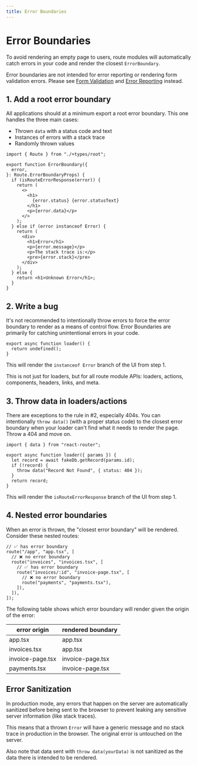 ```yaml
---
title: Error Boundaries
---
```


# Error Boundaries

To avoid rendering an empty page to users, route modules will automatically catch errors in your code and render the closest `ErrorBoundary`.

Error boundaries are not intended for error reporting or rendering form validation errors. Please see [Form Validation](./form-validation) and [Error Reporting](./error-reporting) instead.

## 1. Add a root error boundary

All applications should at a minimum export a root error boundary. This one handles the three main cases:

- Thrown `data` with a status code and text
- Instances of errors with a stack trace
- Randomly thrown values

```tsx filename=root.tsx
import { Route } from "./+types/root";

export function ErrorBoundary({
  error,
}: Route.ErrorBoundaryProps) {
  if (isRouteErrorResponse(error)) {
    return (
      <>
        <h1>
          {error.status} {error.statusText}
        </h1>
        <p>{error.data}</p>
      </>
    );
  } else if (error instanceof Error) {
    return (
      <div>
        <h1>Error</h1>
        <p>{error.message}</p>
        <p>The stack trace is:</p>
        <pre>{error.stack}</pre>
      </div>
    );
  } else {
    return <h1>Unknown Error</h1>;
  }
}
```

## 2. Write a bug

It's not recommended to intentionally throw errors to force the error boundary to render as a means of control flow. Error Boundaries are primarily for catching unintentional errors in your code.

```tsx
export async function loader() {
  return undefined();
}
```

This will render the `instanceof Error` branch of the UI from step 1.

This is not just for loaders, but for all route module APIs: loaders, actions, components, headers, links, and meta.

## 3. Throw data in loaders/actions

There are exceptions to the rule in #2, especially 404s. You can intentionally `throw data()` (with a proper status code) to the closest error boundary when your loader can't find what it needs to render the page. Throw a 404 and move on.

```tsx
import { data } from "react-router";

export async function loader({ params }) {
  let record = await fakeDb.getRecord(params.id);
  if (!record) {
    throw data("Record Not Found", { status: 404 });
  }
  return record;
}
```

This will render the `isRouteErrorResponse` branch of the UI from step 1.

## 4. Nested error boundaries

When an error is thrown, the "closest error boundary" will be rendered. Consider these nested routes:

```tsx filename="routes.ts"
// ✅ has error boundary
route("/app", "app.tsx", [
  // ❌ no error boundary
  route("invoices", "invoices.tsx", [
    // ✅ has error boundary
    route("invoices/:id", "invoice-page.tsx", [
      // ❌ no error boundary
      route("payments", "payments.tsx"),
    ]),
  ]),
]);
```

The following table shows which error boundary will render given the origin of the error:

| error origin     | rendered boundary |
| ---------------- | ----------------- |
| app.tsx          | app.tsx           |
| invoices.tsx     | app.tsx           |
| invoice-page.tsx | invoice-page.tsx  |
| payments.tsx     | invoice-page.tsx  |

## Error Sanitization

In production mode, any errors that happen on the server are automatically sanitized before being sent to the browser to prevent leaking any sensitive server information (like stack traces).

This means that a thrown `Error` will have a generic message and no stack trace in production in the browser. The original error is untouched on the server.

Also note that data sent with `throw data(yourData)` is not sanitized as the data there is intended to be rendered.
